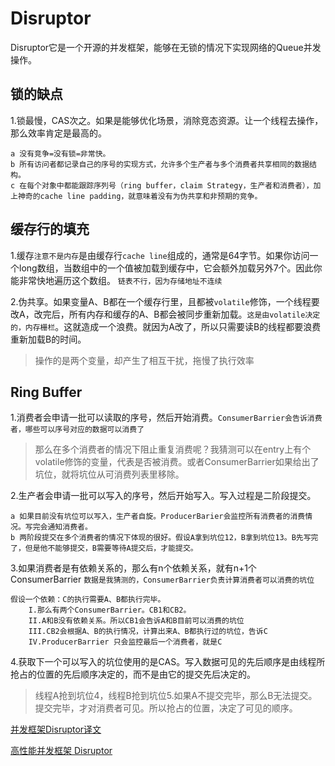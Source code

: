 # Disruptor
Disruptor它是一个开源的并发框架，能够在无锁的情况下实现网络的Queue并发操作。

## 锁的缺点

1.锁最慢，CAS次之。如果是能够优化场景，消除竞态资源。让一个线程去操作，那么效率肯定是最高的。

```
a 没有竞争=没有锁=非常快。
b 所有访问者都记录自己的序号的实现方式，允许多个生产者与多个消费者共享相同的数据结构。
c 在每个对象中都能跟踪序列号（ring buffer，claim Strategy，生产者和消费者），加上神奇的cache line padding，就意味着没有为伪共享和非预期的竞争。
```

## 缓存行的填充

1.缓存`注意不是内存`是由缓存行`cache line`组成的，通常是64字节。如果你访问一个long数组，当数组中的一个值被加载到缓存中，它会额外加载另外7个。因此你能非常快地遍历这个数组。   `链表不行，因为存储地址不连续`

2.伪共享。如果变量A、B都在一个缓存行里，且都被`volatile`修饰，一个线程要改A，改完后，所有内存和缓存的A、B都会被同步重新加载。`这是由volatile决定的，内存栅栏`。这就造成一个浪费。就因为A改了，所以只需要读B的线程都要浪费重新加载B的时间。

>操作的是两个变量，却产生了相互干扰，拖慢了执行效率

## Ring Buffer

1.消费者会申请一批可以读取的序号，然后开始消费。`ConsumerBarrier会告诉消费者，哪些可以序号对应的数据可以消费了`
>那么在多个消费者的情况下阻止重复消费呢？我猜测可以在entry上有个volatile修饰的变量，代表是否被消费。或者ConsumerBarrier如果给出了坑位，就将坑位从可消费列表里移除。

2.生产者会申请一批可以写入的序号，然后开始写入。写入过程是二阶段提交。

```
a 如果目前没有坑位可以写入，生产者自旋。ProducerBarier会监控所有消费者的消费情况。写完会通知消费者。
b 两阶段提交在多个消费者的情况下体现的很好。假设A拿到坑位12，B拿到坑位13。B先写完了，但是他不能够提交，B需要等待A提交后，才能提交。
```

3.如果消费者是有依赖关系的，那么有n个依赖关系，就有n+1个ConsumerBarrier `数据是我猜测的，ConsumerBarrier负责计算消费者可以消费的坑位`


```
假设一个依赖：C的执行需要A、B都执行完毕。
    I.那么有两个ConsumerBarrier。CB1和CB2。
    II.A和B没有依赖关系。所以CB1会告诉A和B目前可以消费的坑位
    III.CB2会根据A、B的执行情况，计算出来A、B都执行过的坑位，告诉C
    IV.ProducerBarrier 只会监控最后一个消费者，就是C
```

4.获取下一个可以写入的坑位使用的是CAS。写入数据可见的先后顺序是由线程所抢占的位置的先后顺序决定的，而不是由它的提交先后决定的。
>线程A抢到坑位4，线程B抢到坑位5.如果A不提交完毕，那么B无法提交。提交完毕，才对消费者可见。所以抢占的位置，决定了可见的顺序。



[并发框架Disruptor译文](http://ifeve.com/disruptor)

[高性能并发框架 Disruptor](https://yangbingdong.com/2018/disruptor-learning/)


